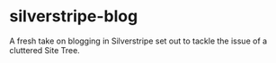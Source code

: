 silverstripe-blog
=================

A fresh take on blogging in Silverstripe set out to tackle the issue of a cluttered Site Tree.
